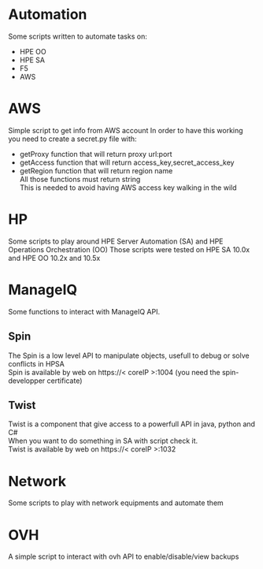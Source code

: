 # Automation
Some scripts written to automate tasks on:
 - HPE OO
 - HPE SA
 - F5
 - AWS


# AWS
Simple script to get info from AWS account
In order to have this working you need to create a secret.py file with:
 - getProxy function that will return proxy url:port
 - getAccess function that will return access_key,secret_access_key
 - getRegion function that will return region name  
All those functions must return string  
This is needed to avoid having AWS access key walking in the wild  

# HP
Some scripts to play around HPE Server Automation (SA) and HPE Operations Orchestration (OO)
Those scripts were tested on HPE SA 10.0x and HPE OO 10.2x and 10.5x

# ManageIQ
Some functions to interact with ManageIQ API.  

## Spin
The Spin is a low level API to manipulate objects, usefull to debug or solve conflicts in HPSA  
Spin is available by web on https://< coreIP >:1004 (you need the spin-developper certificate)

## Twist
Twist is a component that give access to a powerfull API in java, python and C#  
When you want to do something in SA with script check it.  
Twist is available by web on https://< coreIP >:1032  

# Network
Some scripts to play with network equipments and automate them

# OVH  
A simple script to interact with ovh API to enable/disable/view backups

